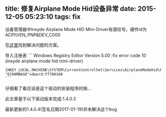 title: 修复Airplane Mode Hid设备异常
date: 2015-12-05 05:23:10
tags: fix
---
设备管理器中Insyde Airplane Mode HID Mini-Driver有感叹号，硬件id为ACPI\VEN_PNP&DEV_C000

在[这里](http://answers.microsoft.com/ru-ru/windows/forum/windows8_1-hardware/%D1%81%D0%BE%D0%B2%D0%BC%D0%B5%D1%81%D1%82%D0%B8/7812d6a2-1cc6-4912-8344-8635b5356983?auth=1)找到解决问题的方案。

导入注册表
	```
	Windows Registry Editor Version 5.00
	;fix error code 10 (insyde airplane mode hid mini-driver) 
	
	[HKEY_LOCAL_MACHINE\SYSTEM\CurrentControlSet\Services\AirplaneModeHid\Parameters]
	"ECRAMBASE"=dword:ff700100
	```
仔细看了看应该是这个驱动的安装程序的锅…

此文章基于以下驱动版本完成:1.4.0.3

最新更新的1.4.0.4(签名日期2017-01-19)并未解决这个bug
